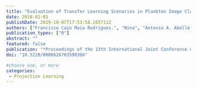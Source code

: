 ```yaml
---
title: "Evaluation of Transfer Learning Scenarios in Plankton Image Classification"
date: 2018-01-01
publishDate: 2019-10-07T17:53:58.265711Z
authors: ["Francisco Caio Maia Rodrigues.", "Nina", "Antonio A. Abello.", "Leandro T. De La Cruz.", "Rubens M. Lopes.", "R. Hirata Jr."]
publication_types: ["0"]
abstract: ""
featured: false
publication: "*Proceedings of the 13th International Joint Conference on Computer Vision, Imaging and Computer Graphics Theory and Applications - Volume 5: VISAPP,*"
doi: "10.5220/0006626703590366"

#choose one, or more
categories: 
 - Projection Learning
---
```



